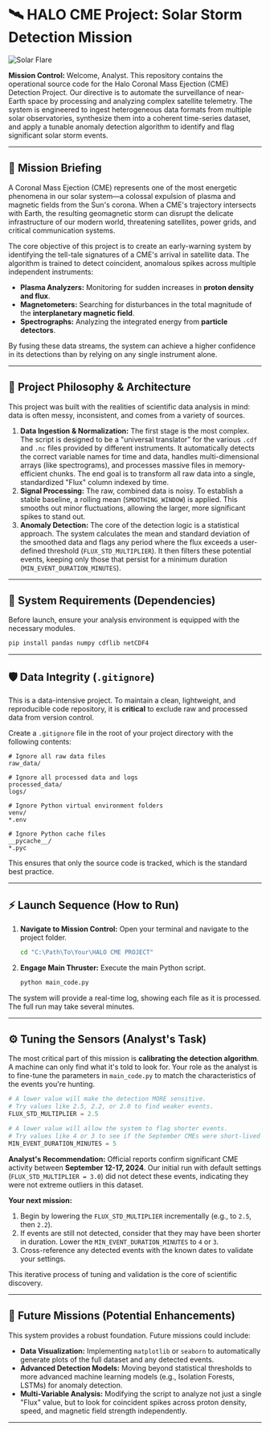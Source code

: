 
# 🛰️ HALO CME Project: Solar Storm Detection Mission

![Solar Flare](https://placehold.co/800x200/000000/FFFFFF?text=HALO+CME+DETECTION+SYSTEM)

**Mission Control:** Welcome, Analyst. This repository contains the operational source code for the Halo Coronal Mass Ejection (CME) Detection Project. Our directive is to automate the surveillance of near-Earth space by processing and analyzing complex satellite telemetry. The system is engineered to ingest heterogeneous data formats from multiple solar observatories, synthesize them into a coherent time-series dataset, and apply a tunable anomaly detection algorithm to identify and flag significant solar storm events.

---

## 🚀 Mission Briefing

A Coronal Mass Ejection (CME) represents one of the most energetic phenomena in our solar system—a colossal expulsion of plasma and magnetic fields from the Sun's corona. When a CME's trajectory intersects with Earth, the resulting geomagnetic storm can disrupt the delicate infrastructure of our modern world, threatening satellites, power grids, and critical communication systems.

The core objective of this project is to create an early-warning system by identifying the tell-tale signatures of a CME's arrival in satellite data. The algorithm is trained to detect coincident, anomalous spikes across multiple independent instruments:

* **Plasma Analyzers:** Monitoring for sudden increases in **proton density and flux**.
* **Magnetometers:** Searching for disturbances in the total magnitude of the **interplanetary magnetic field**.
* **Spectrographs:** Analyzing the integrated energy from **particle detectors**.

By fusing these data streams, the system can achieve a higher confidence in its detections than by relying on any single instrument alone.

---

## 🔭 Project Philosophy & Architecture

This project was built with the realities of scientific data analysis in mind: data is often messy, inconsistent, and comes from a variety of sources.

1.  **Data Ingestion & Normalization:** The first stage is the most complex. The script is designed to be a "universal translator" for the various `.cdf` and `.nc` files provided by different instruments. It automatically detects the correct variable names for time and data, handles multi-dimensional arrays (like spectrograms), and processes massive files in memory-efficient chunks. The end goal is to transform all raw data into a single, standardized "Flux" column indexed by time.
2.  **Signal Processing:** The raw, combined data is noisy. To establish a stable baseline, a rolling mean (`SMOOTHING_WINDOW`) is applied. This smooths out minor fluctuations, allowing the larger, more significant spikes to stand out.
3.  **Anomaly Detection:** The core of the detection logic is a statistical approach. The system calculates the mean and standard deviation of the smoothed data and flags any period where the flux exceeds a user-defined threshold (`FLUX_STD_MULTIPLIER`). It then filters these potential events, keeping only those that persist for a minimum duration (`MIN_EVENT_DURATION_MINUTES`).

---

## 🔧 System Requirements (Dependencies)

Before launch, ensure your analysis environment is equipped with the necessary modules.

```bash
pip install pandas numpy cdflib netCDF4
````

-----

## 🛡️ Data Integrity (`.gitignore`)

This is a data-intensive project. To maintain a clean, lightweight, and reproducible code repository, it is **critical** to exclude raw and processed data from version control.

Create a `.gitignore` file in the root of your project directory with the following contents:

```gitignore
# Ignore all raw data files
raw_data/

# Ignore all processed data and logs
processed_data/
logs/

# Ignore Python virtual environment folders
venv/
*.env

# Ignore Python cache files
__pycache__/
*.pyc
```

This ensures that only the source code is tracked, which is the standard best practice.

-----

## ⚡ Launch Sequence (How to Run)

1.  **Navigate to Mission Control:**
    Open your terminal and navigate to the project folder.

    ```bash
    cd "C:\Path\To\Your\HALO CME PROJECT"
    ```

2.  **Engage Main Thruster:**
    Execute the main Python script.

    ```bash
    python main_code.py
    ```

The system will provide a real-time log, showing each file as it is processed. The full run may take several minutes.

-----

## ⚙️ Tuning the Sensors (Analyst's Task)

The most critical part of this mission is **calibrating the detection algorithm**. A machine can only find what it's told to look for. Your role as the analyst is to fine-tune the parameters in `main_code.py` to match the characteristics of the events you're hunting.

```python
# A lower value will make the detection MORE sensitive.
# Try values like 2.5, 2.2, or 2.0 to find weaker events.
FLUX_STD_MULTIPLIER = 2.5

# A lower value will allow the system to flag shorter events.
# Try values like 4 or 3 to see if the September CMEs were short-lived in the data.
MIN_EVENT_DURATION_MINUTES = 5
```

**Analyst's Recommendation:** Official reports confirm significant CME activity between **September 12-17, 2024**. Our initial run with default settings (`FLUX_STD_MULTIPLIER = 3.0`) did not detect these events, indicating they were not extreme outliers in this dataset.

**Your next mission:**

1.  Begin by lowering the `FLUX_STD_MULTIPLIER` incrementally (e.g., to `2.5`, then `2.2`).
2.  If events are still not detected, consider that they may have been shorter in duration. Lower the `MIN_EVENT_DURATION_MINUTES` to `4` or `3`.
3.  Cross-reference any detected events with the known dates to validate your settings.

This iterative process of tuning and validation is the core of scientific discovery.

-----

## 🌌 Future Missions (Potential Enhancements)

This system provides a robust foundation. Future missions could include:

  * **Data Visualization:** Implementing `matplotlib` or `seaborn` to automatically generate plots of the full dataset and any detected events.
  * **Advanced Detection Models:** Moving beyond statistical thresholds to more advanced machine learning models (e.g., Isolation Forests, LSTMs) for anomaly detection.
  * **Multi-Variable Analysis:** Modifying the script to analyze not just a single "Flux" value, but to look for coincident spikes across proton density, speed, and magnetic field strength independently.

-----

